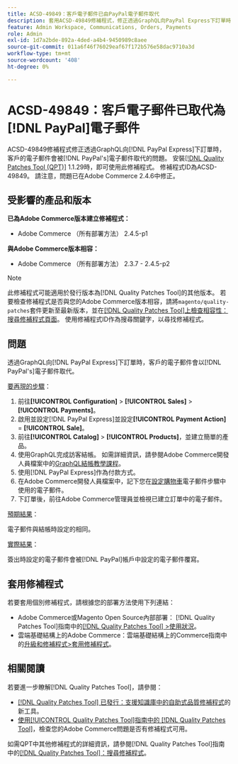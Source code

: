 ```yaml
---
title: ACSD-49849：客戶電子郵件已由PayPal電子郵件取代
description: 套用ACSD-49849修補程式，修正透過GraphQL向PayPal Express下訂單時，客戶電子郵件被PayPal電子郵件取代的Adobe Commerce問題。
feature: Admin Workspace, Communications, Orders, Payments
role: Admin
exl-id: 1d7a2bde-892a-4ded-a4b4-9450989c8aee
source-git-commit: 011a6f46f76029eaf67f172b576e58dac9710a3d
workflow-type: tm+mt
source-wordcount: '408'
ht-degree: 0%

---
```


# ACSD-49849：客戶電子郵件已取代為[!DNL PayPal]電子郵件

ACSD-49849修補程式修正透過GraphQL向[!DNL PayPal Express]下訂單時，客戶的電子郵件會被[!DNL PayPal's]電子郵件取代的問題。 安裝[[!DNL Quality Patches Tool (QPT)]](https://experienceleague.adobe.com/en/docs/commerce-operations/tools/quality-patches-tool/quality-patches-tool-to-self-serve-quality-patches) 1.1.29時，即可使用此修補程式。 修補程式ID為ACSD-49849。 請注意，問題已在Adobe Commerce 2.4.6中修正。

## 受影響的產品和版本

**已為Adobe Commerce版本建立修補程式：**

* Adobe Commerce （所有部署方法） 2.4.5-p1

**與Adobe Commerce版本相容：**

* Adobe Commerce （所有部署方法） 2.3.7 - 2.4.5-p2

>[!NOTE]
>
>此修補程式可能適用於發行版本為[!DNL Quality Patches Tool]的其他版本。 若要檢查修補程式是否與您的Adobe Commerce版本相容，請將`magento/quality-patches`套件更新至最新版本，並在[[!DNL Quality Patches Tool]上檢查相容性：搜尋修補程式頁面](https://experienceleague.adobe.com/tools/commerce-quality-patches/index.html)。 使用修補程式ID作為搜尋關鍵字，以尋找修補程式。

## 問題

透過GraphQL向[!DNL PayPal Express]下訂單時，客戶的電子郵件會以[!DNL PayPal's]電子郵件取代。

<u>要再現的步驟</u>：

1. 前往&#x200B;**[!UICONTROL Configuration]** > **[!UICONTROL Sales]** > **[!UICONTROL Payments]**。
1. 啟用並設定[!DNL PayPal Express]並設定&#x200B;**[!UICONTROL Payment Action]** = **[!UICONTROL Sale]**。
1. 前往&#x200B;**[!UICONTROL Catalog]** > **[!UICONTROL Products]**，並建立簡單的產品。
1. 使用GraphQL完成訪客結帳。 如需詳細資訊，請參閱Adobe Commerce開發人員檔案中的[GraphQL結帳教學課程](https://developer.adobe.com/commerce/webapi/graphql/tutorials/checkout/)。
1. 使用[!DNL PayPal Express]作為付款方式。
1. 在Adobe Commerce開發人員檔案中，記下您在[設定購物車](https://developer.adobe.com/commerce/webapi/graphql/tutorials/checkout/set-email-address/)電子郵件步驟中使用的電子郵件。
1. 下訂單後，前往Adobe Commerce管理員並檢視已建立訂單中的電子郵件。

<u>預期結果</u>：

電子郵件與結帳時設定的相同。

<u>實際結果</u>：

簽出時設定的電子郵件會被[!DNL PayPal]帳戶中設定的電子郵件覆寫。

## 套用修補程式

若要套用個別修補程式，請根據您的部署方法使用下列連結：

* Adobe Commerce或Magento Open Source內部部署： [!DNL Quality Patches Tool]指南中的[[!DNL Quality Patches Tool] >使用狀況](/help/tools/quality-patches-tool/usage.md)。
* 雲端基礎結構上的Adobe Commerce：雲端基礎結構上的Commerce指南中的[升級和修補程式>套用修補程式](https://experienceleague.adobe.com/docs/commerce-cloud-service/user-guide/develop/upgrade/apply-patches.html)。

## 相關閱讀

若要進一步瞭解[!DNL Quality Patches Tool]，請參閱：

* [[!DNL Quality Patches Tool] 已發行：支援知識庫中的自助式品質修補程式](https://experienceleague.adobe.com/en/docs/commerce-operations/tools/quality-patches-tool/quality-patches-tool-to-self-serve-quality-patches)的新工具。
* [使用[!UICONTROL Quality Patches Tool]指南中的 [!DNL Quality Patches Tool]](/help/tools/quality-patches-tool/patches-available-in-qpt/check-patch-for-magento-issue-with-magento-quality-patches.md)，檢查您的Adobe Commerce問題是否有修補程式可用。


如需QPT中其他修補程式的詳細資訊，請參閱[!DNL Quality Patches Tool]指南中的[[!DNL Quality Patches Tool]：搜尋修補程式](https://experienceleague.adobe.com/tools/commerce-quality-patches/index.html)。
